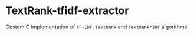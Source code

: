 # TextRank-tfidf-extractor

Custom C implementation of `TF-IDF`, `TextRank` and `TextRank*IDF` algorithms.
